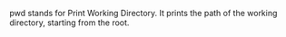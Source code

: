 pwd stands for Print Working Directory. It prints the path of the working directory, starting from the root.
